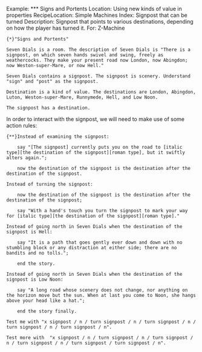 Example: *** Signs and Portents
Location: Using new kinds of value in properties
RecipeLocation: Simple Machines
Index: Signpost that can be turned
Description: Signpost that points to various destinations, depending on how the player has turned it.
For: Z-Machine

  

``` inform7
{*}"Signs and Portents"

Seven Dials is a room. The description of Seven Dials is "There is a signpost, on which seven hands swivel and swing, freely as weathercocks. They make your present road now London, now Abingdon; now Weston-super-Mare, or now Hell."

Seven Dials contains a signpost. The signpost is scenery. Understand "sign" and "post" as the signpost.

Destination is a kind of value. The destinations are London, Abingdon, Luton, Weston-super-Mare, Runnymede, Hell, and Low Noon.

The signpost has a destination.
```

  
In order to interact with the signpost, we will need to make use of some action rules:

  

``` inform7
{**}Instead of examining the signpost:

	say "[The signpost] currently puts you on the road to [italic type][the destination of the signpost][roman type], but it swiftly alters again.";

	now the destination of the signpost is the destination after the destination of the signpost.

Instead of turning the signpost:

	now the destination of the signpost is the destination after the destination of the signpost;

	say "With a hand's touch you turn the signpost to mark your way for [italic type][the destination of the signpost][roman type]."

Instead of going north in Seven Dials when the destination of the signpost is Hell:

	say "It is a path that goes gently ever down and down with no stumbling block or any distraction at either side; there are no bandits and no tolls.";

	end the story.

Instead of going north in Seven Dials when the destination of the signpost is Low Noon:

	say "A long road whose scenery does not change, nor anything on the horizon move but the sun. When at last you come to Noon, she hangs above your head like a hat.";

	end the story finally.

Test me with "x signpost / n / turn signpost / n / turn signpost / n / turn signpost / n / turn signpost / n".

Test more with  "x signpost / n / turn signpost / n / turn signpost / n / turn signpost / n / turn signpost / turn signpost / n".
```

